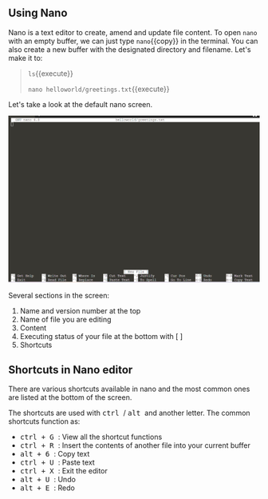 ## Using Nano

Nano is a text editor to create, amend and update file content. To open `nano` with an empty buffer, we can just type `nano`{{copy}} in the terminal. You can also create a new buffer with the designated directory and filename. Let's make it to:
> `ls`{{execute}}
> 
> `nano helloworld/greetings.txt`{{execute}}

Let's take a look at the default nano screen.

![Picture 4](./assets/pic4.png)

Several sections in the screen:
1. Name and version number at the top
2. Name of file you are editing
3. Content 
4. Executing status of your file at the bottom with [ ]
5. Shortcuts 

## Shortcuts in Nano editor

There are various shortcuts available in nano and the most common ones are listed at the bottom of the screen. 

The shortcuts are used with <kbd> ctrl </kbd> / <kbd> alt </kbd> and another letter. The common shortcuts function as:
- <kbd> ctrl + G </kbd>: View all the shortcut functions
- <kbd> ctrl + R </kbd>: Insert the contents of another file into your current buffer
- <kbd> alt + 6 </kbd>: Copy text
- <kbd> ctrl + U </kbd>: Paste text
- <kbd> ctrl + X </kbd>: Exit the editor
- <kbd> alt + U </kbd>: Undo
- <kbd> alt + E </kbd>: Redo

